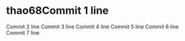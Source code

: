 # thao68Commit 1 line
Commit 2 line
Commit 3 line
Commit 4 line
Commit 5 line
Commit 6 line
Commit 7 line
